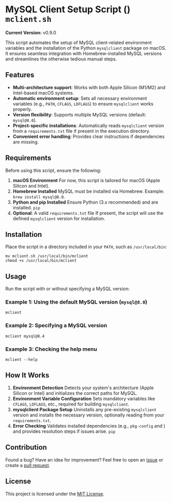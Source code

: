 # MySQL Client Setup Script () `mclient.sh`
**Current Version:** v0.9.0

[](LICENSE)
This script automates the setup of MySQL client-related environment variables and the installation of the Python `mysqlclient` package on macOS. It ensures seamless integration with Homebrew-installed MySQL versions and streamlines the otherwise tedious manual steps.
## Features
- **Multi-architecture support**: Works with both Apple Silicon (M1/M2) and Intel-based macOS systems.
- **Automatic environment setup**: Sets all necessary environment variables (e.g., `PATH`, `CFLAGS`, `LDFLAGS`) to ensure `mysqlclient` works properly.
- **Version flexibility**: Supports multiple MySQL versions (default: `mysql@8.0`).
- **Project-specific installations**: Automatically reads `mysqlclient` version from a `requirements.txt` file if present in the execution directory.
- **Convenient error handling**: Provides clear instructions if dependencies are missing.

## Requirements
Before using this script, ensure the following:
1. **macOS Environment**
   For now, this script is tailored for macOS (Apple Silicon and Intel).
2. **Homebrew Installed**
   MySQL must be installed via Homebrew. Example: `brew install mysql@8.0`.
3. **Python and pip Installed**
   Ensure Python (3.x recommended) and are installed. `pip`
4. **Optional**: A valid `requirements.txt` file
   If present, the script will use the defined `mysqlclient` version for installation.

## Installation
Place the script in a directory included in your `PATH`, such as `/usr/local/bin`:
``` 
mv mclient.sh /usr/local/bin/mclient  
chmod +x /usr/local/bin/mclient  
```
## Usage
Run the script with or without specifying a MySQL version:
### Example 1: Using the default MySQL version (`mysql@8.0`)
``` 
mclient  
```
### Example 2: Specifying a MySQL version
``` 
mclient mysql@8.4  
```
### Example 3: Checking the help menu
``` 
mclient --help  
```
## How It Works
1. **Environment Detection**
   Detects your system's architecture (Apple Silicon or Intel) and initializes the correct paths for MySQL.
2. **Environment Variable Configuration**
   Sets mandatory variables like `CFLAGS`, `LDFLAGS`, etc., required for building `mysqlclient`.
3. **mysqlclient Package Setup**
   Uninstalls any pre-existing `mysqlclient` version and installs the necessary version, optionally reading from your `requirements.txt`.
4. **Error Checking**
   Validates installed dependencies (e.g., `pkg-config` and ) and provides resolution steps if issues arise. `pip`

## Contribution
Found a bug? Have an idea for improvement?
Feel free to open an [issue](https://github.com/your-repo-link/issues) or create a [pull request](https://github.com/your-repo-link/pulls).
## License
This project is licensed under the [MIT License](LICENSE).
